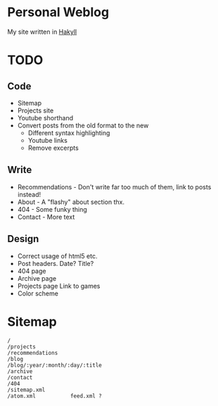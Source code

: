 
Personal Weblog
===============

My site written in [Hakyll][]

[Hakyll]: http://jaspervdj.be/hakyll/

TODO
====

Code
----

* Sitemap
* Projects site
* Youtube shorthand
* Convert posts from the old format to the new
    * Different syntax highlighting
    * Youtube links
    * Remove excerpts

Write
-----

* Recommendations - Don't write far too much of them, link to posts instead!
* About - A "flashy" about section thx.
* 404 - Some funky thing
* Contact - More text

Design
------

* Correct usage of html5 etc.
* Post headers. Date? Title?
* 404 page
* Archive page
* Projects page
    Link to games
* Color scheme

Sitemap
=======

    /
    /projects
    /recommendations
    /blog
    /blog/:year/:month/:day/:title
    /archive
    /contact
    /404
    /sitemap.xml
    /atom.xml           feed.xml ?

